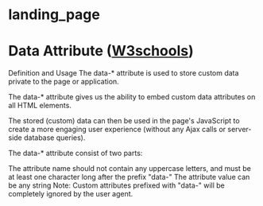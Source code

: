 # landing_page

#  Data Attribute (<a href="w3schools.com">W3schools</a>)
Definition and Usage
The data-* attribute is used to store custom data private to the page or application.

The data-* attribute gives us the ability to embed custom data attributes on all HTML elements.

The stored (custom) data can then be used in the page's JavaScript to create a more engaging user experience (without any Ajax calls or server-side database queries).

The data-* attribute consist of two parts:

The attribute name should not contain any uppercase letters, and must be at least one character long after the prefix "data-"
The attribute value can be any string
Note: Custom attributes prefixed with "data-" will be completely ignored by the user agent.

